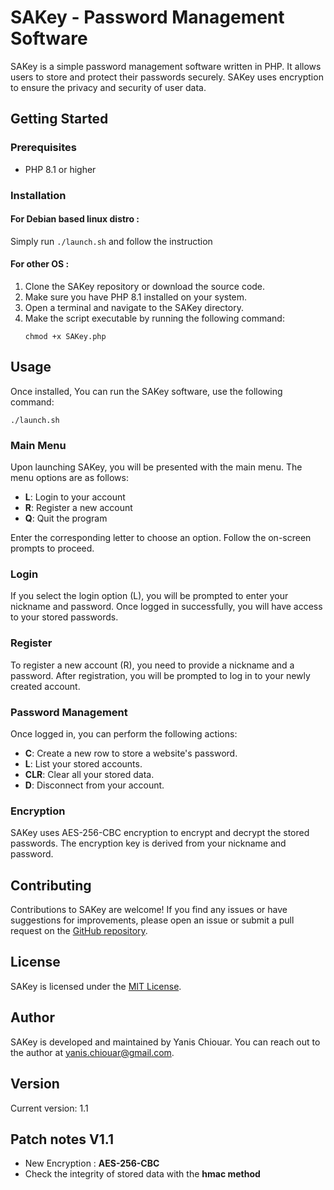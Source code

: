 # SAKey - Password Management Software

SAKey is a simple password management software written in PHP. It allows users to store and protect their passwords securely. SAKey uses encryption to ensure the privacy and security of user data.

## Getting Started

### Prerequisites

- PHP 8.1 or higher

### Installation

#### For Debian based linux distro :

Simply run `./launch.sh` and follow the instruction

#### For other OS :
1. Clone the SAKey repository or download the source code.
2. Make sure you have PHP 8.1 installed on your system.
3. Open a terminal and navigate to the SAKey directory.
4. Make the script executable by running the following command:
   ```
   chmod +x SAKey.php
   ```

## Usage

Once installed, You can run the SAKey software, use the following command:

```
./launch.sh
```

### Main Menu

Upon launching SAKey, you will be presented with the main menu. The menu options are as follows:

- **L**: Login to your account
- **R**: Register a new account
- **Q**: Quit the program

Enter the corresponding letter to choose an option. Follow the on-screen prompts to proceed.

### Login

If you select the login option (L), you will be prompted to enter your nickname and password. Once logged in successfully, you will have access to your stored passwords.

### Register

To register a new account (R), you need to provide a nickname and a password. After registration, you will be prompted to log in to your newly created account.

### Password Management

Once logged in, you can perform the following actions:

- **C**: Create a new row to store a website's password.
- **L**: List your stored accounts.
- **CLR**: Clear all your stored data.
- **D**: Disconnect from your account.

### Encryption

SAKey uses AES-256-CBC encryption to encrypt and decrypt the stored passwords. The encryption key is derived from your nickname and password.

## Contributing

Contributions to SAKey are welcome! If you find any issues or have suggestions for improvements, please open an issue or submit a pull request on the [GitHub repository](https://github.com/ycbkaii/SAKeyPassword).

## License

SAKey is licensed under the [MIT License](https://opensource.org/licenses/MIT).

## Author

SAKey is developed and maintained by Yanis Chiouar. You can reach out to the author at yanis.chiouar@gmail.com.

## Version

Current version: 1.1

## Patch notes V1.1

- New Encryption : **AES-256-CBC**
- Check the integrity of stored data with the **hmac method**